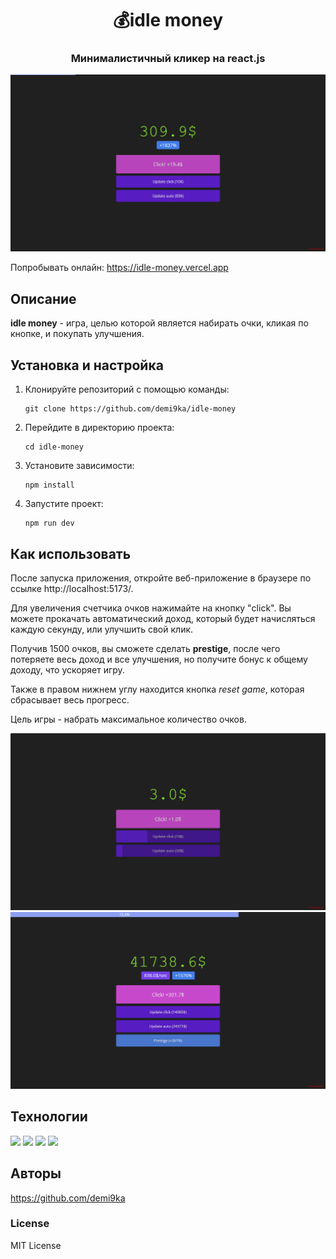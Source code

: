 <div align="center">

# 💰idle money

### Минималистичный кликер на react.js

</div>

<img src="./public/gameplay2.png"/>

<br>

Попробывать онлайн: https://idle-money.vercel.app

## Описание

**idle money** - игра, целью которой является набирать очки, кликая по кнопке, и покупать улучшения.

## Установка и настройка

1.  Клонируйте репозиторий с помощью команды:

        git clone https://github.com/demi9ka/idle-money

2.  Перейдите в директорию проекта:

        cd idle-money

3.  Установите зависимости:

        npm install

4.  Запустите проект:

        npm run dev

## Как использовать

После запуска приложения, откройте веб-приложение в браузере по ссылке http://localhost:5173/.

Для увеличения счетчика очков нажимайте на кнопку "click". Вы можете прокачать автоматический доход, который будет начисляться каждую секунду, или улучшить свой клик.

Получив 1500 очков, вы сможете сделать **prestige**, после чего потеряете весь доход и все улучшения, но получите бонус к общему доходу, что ускоряет игру.

Также в правом нижнем углу находится кнопка _reset game_, которая сбрасывает весь прогресс.

Цель игры - набрать максимальное количество очков.

<img src="./public/gameplay1.png"/>

<br>
<img src="./public/gameplay3.png"/>

## Технологии

<img width="35px" src="https://cdn.simpleicons.org/javascript"/></a>
<a href="https://ru.legacy.reactjs.org/"><img width="35px" src="https://cdn.simpleicons.org/react"/></a>
<a href="https://vitejs.dev/"><img width="35px" src="https://cdn.simpleicons.org/vite"/></a>
<img width="35px" src="https://cdn.simpleicons.org/css3"/>

## Авторы

https://github.com/demi9ka

### License

MIT License

